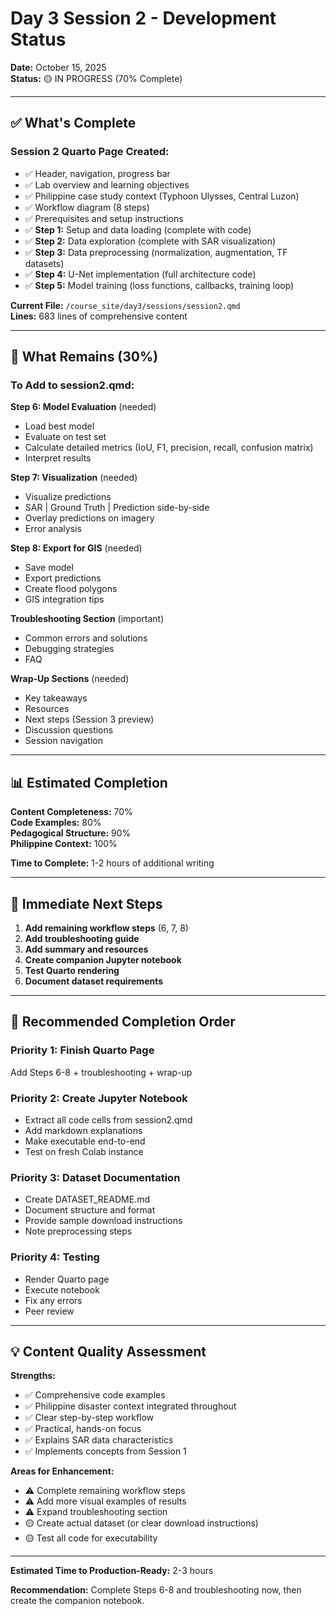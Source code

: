 # Day 3 Session 2 - Development Status
**Date:** October 15, 2025  
**Status:** 🟡 IN PROGRESS (70% Complete)

---

## ✅ What's Complete

### **Session 2 Quarto Page Created:**
- ✅ Header, navigation, progress bar
- ✅ Lab overview and learning objectives
- ✅ Philippine case study context (Typhoon Ulysses, Central Luzon)
- ✅ Workflow diagram (8 steps)
- ✅ Prerequisites and setup instructions
- ✅ **Step 1:** Setup and data loading (complete with code)
- ✅ **Step 2:** Data exploration (complete with SAR visualization)
- ✅ **Step 3:** Data preprocessing (normalization, augmentation, TF datasets)
- ✅ **Step 4:** U-Net implementation (full architecture code)
- ✅ **Step 5:** Model training (loss functions, callbacks, training loop)

**Current File:** `/course_site/day3/sessions/session2.qmd`  
**Lines:** 683 lines of comprehensive content

---

## 🚧 What Remains (30%)

### **To Add to session2.qmd:**

**Step 6: Model Evaluation** (needed)
- Load best model
- Evaluate on test set
- Calculate detailed metrics (IoU, F1, precision, recall, confusion matrix)
- Interpret results

**Step 7: Visualization** (needed)
- Visualize predictions
- SAR | Ground Truth | Prediction side-by-side
- Overlay predictions on imagery
- Error analysis

**Step 8: Export for GIS** (needed)
- Save model
- Export predictions
- Create flood polygons
- GIS integration tips

**Troubleshooting Section** (important)
- Common errors and solutions
- Debugging strategies
- FAQ

**Wrap-Up Sections** (needed)
- Key takeaways
- Resources
- Next steps (Session 3 preview)
- Discussion questions
- Session navigation

---

## 📊 Estimated Completion

**Content Completeness:** 70%  
**Code Examples:** 80%  
**Pedagogical Structure:** 90%  
**Philippine Context:** 100%

**Time to Complete:** 1-2 hours of additional writing

---

## 🎯 Immediate Next Steps

1. **Add remaining workflow steps** (6, 7, 8)
2. **Add troubleshooting guide**
3. **Add summary and resources**
4. **Create companion Jupyter notebook**
5. **Test Quarto rendering**
6. **Document dataset requirements**

---

## 📝 Recommended Completion Order

### **Priority 1: Finish Quarto Page**
Add Steps 6-8 + troubleshooting + wrap-up

### **Priority 2: Create Jupyter Notebook**
- Extract all code cells from session2.qmd
- Add markdown explanations
- Make executable end-to-end
- Test on fresh Colab instance

### **Priority 3: Dataset Documentation**
- Create DATASET_README.md
- Document structure and format
- Provide sample download instructions
- Note preprocessing steps

### **Priority 4: Testing**
- Render Quarto page
- Execute notebook
- Fix any errors
- Peer review

---

## 💡 Content Quality Assessment

**Strengths:**
- ✅ Comprehensive code examples
- ✅ Philippine disaster context integrated throughout
- ✅ Clear step-by-step workflow
- ✅ Practical, hands-on focus
- ✅ Explains SAR data characteristics
- ✅ Implements concepts from Session 1

**Areas for Enhancement:**
- ⚠️ Complete remaining workflow steps
- ⚠️ Add more visual examples of results
- ⚠️ Expand troubleshooting section
- 🟡 Create actual dataset (or clear download instructions)
- 🟡 Test all code for executability

---

**Estimated Time to Production-Ready:** 2-3 hours

**Recommendation:** Complete Steps 6-8 and troubleshooting now, then create the companion notebook.
